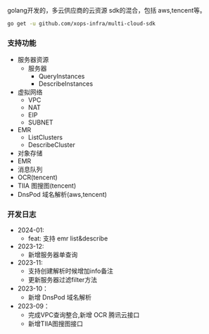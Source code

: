 golang开发的，多云供应商的云资源 sdk的混合，包括 aws,tencent等。

```bash
go get -u github.com/xops-infra/multi-cloud-sdk
```


### 支持功能
- 服务器资源
    - 服务器
        - QueryInstances
        - DescribeInstances
- 虚拟网络
    - VPC
    - NAT
    - EIP
    - SUBNET
- EMR
    - ListClusters
    - DescribeCluster
- 对象存储
- EMR
- 消息队列
- OCR(tencent)
- TIIA 图搜图(tencent)
- DnsPod 域名解析(aws,tencent)


### 开发日志
- 2024-01:
    - feat: 支持 emr list&describe
- 2023-12:
    - 新增服务器单查询
- 2023-11:
    - 支持创建解析时候增加info备注
    - 更新服务器过滤filter方法
- 2023-10：
    - 新增 DnsPod 域名解析
- 2023-09：
    - 完成VPC查询整合,新增 OCR 腾讯云接口
    - 新增TIIA图搜图接口
